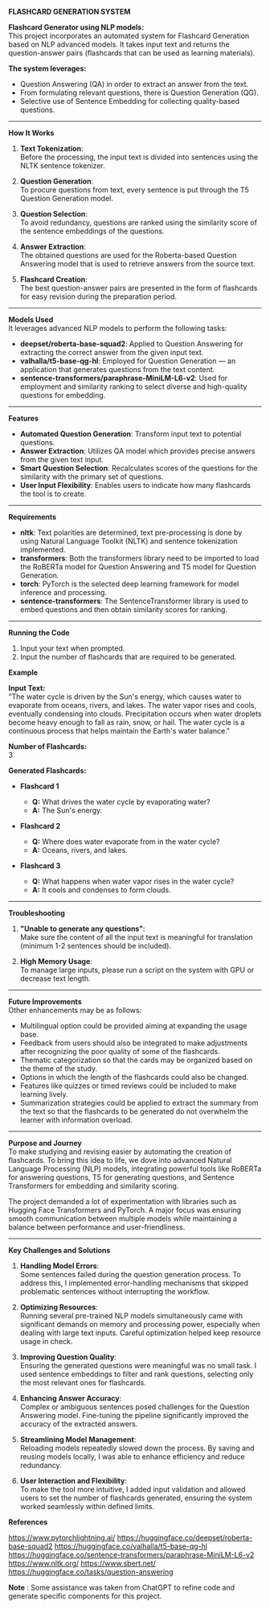 **FLASHCARD GENERATION SYSTEM**

**Flashcard Generator using NLP models:**  
This project incorporates an automated system for Flashcard Generation based on NLP advanced models. It takes input text and returns the question-answer pairs (flashcards that can be used as learning materials).

**The system leverages:**  
- Question Answering (QA) in order to extract an answer from the text.  
- From formulating relevant questions, there is Question Generation (QG).  
- Selective use of Sentence Embedding for collecting quality-based questions.

---

**How It Works**  
1. **Text Tokenization**:  
   Before the processing, the input text is divided into sentences using the NLTK sentence tokenizer.

2. **Question Generation**:  
   To procure questions from text, every sentence is put through the T5 Question Generation model.

3. **Question Selection**:  
   To avoid redundancy, questions are ranked using the similarity score of the sentence embeddings of the questions.

4. **Answer Extraction**:  
   The obtained questions are used for the Roberta-based Question Answering model that is used to retrieve answers from the source text.

5. **Flashcard Creation**:  
   The best question-answer pairs are presented in the form of flashcards for easy revision during the preparation period.

---

**Models Used**  
It leverages advanced NLP models to perform the following tasks:  
- **deepset/roberta-base-squad2**: Applied to Question Answering for extracting the correct answer from the given input text.  
- **valhalla/t5-base-qg-hl**: Employed for Question Generation — an application that generates questions from the text content.  
- **sentence-transformers/paraphrase-MiniLM-L6-v2**: Used for employment and similarity ranking to select diverse and high-quality questions for embedding.

---

**Features**  
- **Automated Question Generation**: Transform input text to potential questions.  
- **Answer Extraction**: Utilizes QA model which provides precise answers from the given text input.  
- **Smart Question Selection**: Recalculates scores of the questions for the similarity with the primary set of questions.  
- **User Input Flexibility**: Enables users to indicate how many flashcards the tool is to create.

---

**Requirements**  
- **nltk**: Text polarities are determined, text pre-processing is done by using Natural Language Toolkit (NLTK) and sentence tokenization implemented.  
- **transformers**: Both the transformers library need to be imported to load the RoBERTa model for Question Answering and T5 model for Question Generation.  
- **torch**: PyTorch is the selected deep learning framework for model inference and processing.  
- **sentence-transformers**: The SentenceTransformer library is used to embed questions and then obtain similarity scores for ranking.

---

**Running the Code**

1. Input your text when prompted.  
2. Input the number of flashcards that are required to be generated.  

**Example**  

**Input Text:**  
"The water cycle is driven by the Sun's energy, which causes water to evaporate from oceans, rivers, and lakes. The water vapor rises and cools, eventually condensing into clouds. Precipitation occurs when water droplets become heavy enough to fall as rain, snow, or hail. The water cycle is a continuous process that helps maintain the Earth's water balance."

**Number of Flashcards:**  
3  

**Generated Flashcards:**  
- **Flashcard 1**  
  - **Q:** What drives the water cycle by evaporating water?  
  - **A:** The Sun's energy.

- **Flashcard 2**  
  - **Q:** Where does water evaporate from in the water cycle?  
  - **A:** Oceans, rivers, and lakes.

- **Flashcard 3**  
  - **Q:** What happens when water vapor rises in the water cycle?  
  - **A:** It cools and condenses to form clouds.

---

**Troubleshooting**  
1. **"Unable to generate any questions"**:  
   Make sure the content of all the input text is meaningful for translation (minimum 1-2 sentences should be included).  

2. **High Memory Usage**:  
   To manage large inputs, please run a script on the system with GPU or decrease text length.

---

**Future Improvements**  
Other enhancements may be as follows:  
- Multilingual option could be provided aiming at expanding the usage base.  
- Feedback from users should also be integrated to make adjustments after recognizing the poor quality of some of the flashcards.  
- Thematic categorization so that the cards may be organized based on the theme of the study.  
- Options in which the length of the flashcards could also be changed.  
- Features like quizzes or timed reviews could be included to make learning lively.  
- Summarization strategies could be applied to extract the summary from the text so that the flashcards to be generated do not overwhelm the learner with information overload.

---

**Purpose and Journey**  
To make studying and revising easier by automating the creation of flashcards. To bring this idea to life, we dove into advanced Natural Language Processing (NLP) models, integrating powerful tools like RoBERTa for answering questions, T5 for generating questions, and Sentence Transformers for embedding and similarity scoring.

The project demanded a lot of experimentation with libraries such as Hugging Face Transformers and PyTorch. A major focus was ensuring smooth communication between multiple models while maintaining a balance between performance and user-friendliness.

---

**Key Challenges and Solutions**  
1. **Handling Model Errors**:  
   Some sentences failed during the question generation process. To address this, I implemented error-handling mechanisms that skipped problematic sentences without interrupting the workflow.

2. **Optimizing Resources**:  
   Running several pre-trained NLP models simultaneously came with significant demands on memory and processing power, especially when dealing with large text inputs. Careful optimization helped keep resource usage in check.

3. **Improving Question Quality**:  
   Ensuring the generated questions were meaningful was no small task. I used sentence embeddings to filter and rank questions, selecting only the most relevant ones for flashcards.

4. **Enhancing Answer Accuracy**:  
   Complex or ambiguous sentences posed challenges for the Question Answering model. Fine-tuning the pipeline significantly improved the accuracy of the extracted answers.

5. **Streamlining Model Management**:  
   Reloading models repeatedly slowed down the process. By saving and reusing models locally, I was able to enhance efficiency and reduce redundancy.

6. **User Interaction and Flexibility**:  
   To make the tool more intuitive, I added input validation and allowed users to set the number of flashcards generated, ensuring the system worked seamlessly within defined limits.

**References** 

https://www.pytorchlightning.ai/
https://huggingface.co/deepset/roberta-base-squad2
https://huggingface.co/valhalla/t5-base-qg-hl
https://huggingface.co/sentence-transformers/paraphrase-MiniLM-L6-v2
https://www.nltk.org/
https://www.sbert.net/
https://huggingface.co/tasks/question-answering

**Note** : Some assistance was taken from ChatGPT to refine code and generate specific components for this project.
